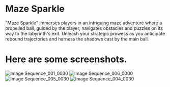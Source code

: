 # Maze Sparkle

"Maze Sparkle" immerses players in an intriguing maze adventure where a propelled ball, guided by the player, navigates obstacles and puzzles on its way to the labyrinth's exit. Unleash your strategic prowess as you anticipate rebound trajectories and
harness the shadows cast by the main ball.

# Here are some screenshots.

![Image Sequence_001_0030](https://github.com/Dobrotskyi/Maze-Sparkle/assets/118120050/d978322b-91cf-4b47-9e8c-1c34b8114626)
![Image Sequence_006_0000](https://github.com/Dobrotskyi/Maze-Sparkle/assets/118120050/29782178-a156-4403-8658-cafba187d6ea)
![Image Sequence_005_0030](https://github.com/Dobrotskyi/Maze-Sparkle/assets/118120050/fb24f786-2505-47ee-885d-a0b0cbf24667)
![Image Sequence_004_0030](https://github.com/Dobrotskyi/Maze-Sparkle/assets/118120050/bf3bf5be-b6a5-4924-b002-664a269b052d)
